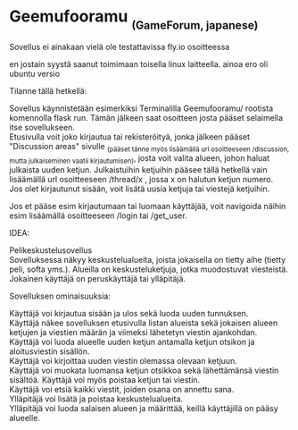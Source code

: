 # Geemufooramu <sub><sub>(GameForum, japanese)

Sovellus ei ainakaan vielä ole testattavissa fly.io osoitteessa

en jostain syystä saanut toimimaan toisella linux laitteella. ainoa ero oli ubuntu versio

Tilanne tällä hetkellä:

Sovellus käynnistetään esimerkiksi Terminalilla Geemufooramu/ rootista komennolla flask run. Tämän jälkeen saat osoitteen josta pääset selaimella itse sovellukseen.<br/>
    Etusivulla voit joko kirjautua tai rekisteröityä, jonka jälkeen pääset "Discussion areas" sivulle <sub>(pääset tänne myös lisäämällä url osoitteeseen /discussion, mutta julkaiseminen vaatii kirjautumisen)</sub>, josta voit valita alueen, johon haluat julkaista uuden ketjun. Julkaistuihin ketjuihin pääsee tällä hetkellä vain lisäämällä url osoitteeseen /thread/x , jossa x on halutun ketjun numero.<br/>
    Jos olet kirjautunut sisään, voit lisätä uusia ketjuja tai viestejä ketjuihin. <br/>

Jos et pääse esim kirjautumaan tai luomaan käyttäjää, voit navigoida näihin esim lisäämällä osoitteeseen /login tai /get_user.




IDEA:

Pelikeskustelusovellus <br/>
Sovelluksessa näkyy keskustelualueita, joista jokaisella on tietty aihe (tietty peli, softa yms.). Alueilla on keskusteluketjuja, jotka muodostuvat viesteistä. Jokainen käyttäjä on peruskäyttäjä tai ylläpitäjä.

Sovelluksen ominaisuuksia:

Käyttäjä voi kirjautua sisään ja ulos sekä luoda uuden tunnuksen. <br/> 
Käyttäjä näkee sovelluksen etusivulla listan alueista sekä jokaisen alueen ketjujen ja viestien määrän ja viimeksi lähetetyn viestin ajankohdan. <br/>
Käyttäjä voi luoda alueelle uuden ketjun antamalla ketjun otsikon ja aloitusviestin sisällön. <br/>
Käyttäjä voi kirjoittaa uuden viestin olemassa olevaan ketjuun. <br/>
Käyttäjä voi muokata luomansa ketjun otsikkoa sekä lähettämänsä viestin sisältöä. Käyttäjä voi myös poistaa ketjun tai viestin. <br/>
Käyttäjä voi etsiä kaikki viestit, joiden osana on annettu sana. <br/>
Ylläpitäjä voi lisätä ja poistaa keskustelualueita. <br/>
Ylläpitäjä voi luoda salaisen alueen ja määrittää, keillä käyttäjillä on pääsy alueelle. <br/>
